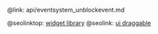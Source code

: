 @link: api/eventsystem_unblockevent.md

@seolinktop: [widget library](https://webix.com)
@seolink: [ui draggable](https://webix.com/widget/portlet/)